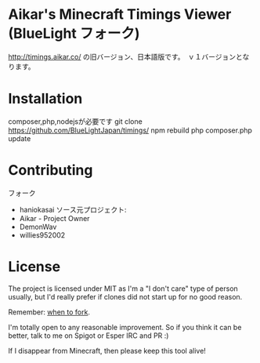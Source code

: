 Aikar's Minecraft Timings Viewer (BlueLight フォーク)
=======

 <http://timings.aikar.co/> の旧バージョン、日本語版です。　ｖ１バージョンとなります。
 
 
Installation
======
composer,php,nodejsが必要です
 git clone https://github.com/BlueLightJapan/timings/
 npm rebuild
 php composer.php update

Contributing
======
フォーク
  - haniokasai
ソース元プロジェクト:
  - Aikar - Project Owner
  - DemonWav
  - willies952002


License
======
The project is licensed under MIT as I'm a "I don't care" type of person usually, but I'd really prefer if clones did not start up for no good reason.

Remember: [when to fork](http://jamesdixon.wordpress.com/forking-protocol-why-when-and-how-to-fork-an-open-source-project/).

I'm totally open to any reasonable improvement. So if you think it can be better, talk to me on Spigot or Esper IRC and PR :)

If I disappear from Minecraft, then please keep this tool alive!
